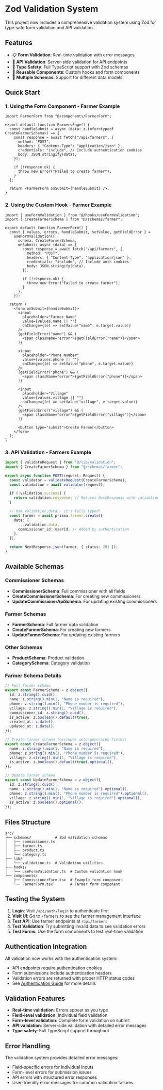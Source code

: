 # Zod Validation System

This project now includes a comprehensive validation system using Zod for type-safe form validation and API validation.

## Features

- 📋 **Form Validation**: Real-time validation with error messages
- 🔧 **API Validation**: Server-side validation for API endpoints
- 🎯 **Type Safety**: Full TypeScript support with Zod schemas
- 🎨 **Reusable Components**: Custom hooks and form components
- 📝 **Multiple Schemas**: Support for different data models

## Quick Start

### 1. Using the Form Component - Farmer Example

```tsx
import FarmerForm from "@/components/FarmerForm";

export default function FarmersPage() {
  const handleSubmit = async (data: z.infer<typeof CreateFarmerSchema>) => {
    const response = await fetch("/api/farmers", {
      method: "POST",
      headers: { "Content-Type": "application/json" },
      credentials: "include", // Include authentication cookies
      body: JSON.stringify(data),
    });

    if (!response.ok) {
      throw new Error("Failed to create farmer");
    }
  };

  return <FarmerForm onSubmit={handleSubmit} />;
}
```

### 2. Using the Custom Hook - Farmer Example

```tsx
import { useFormValidation } from "@/hooks/useFormValidation";
import { CreateFarmerSchema } from "@/schemas/farmer";

export default function FarmerForm() {
  const { values, errors, handleSubmit, setValue, getFieldError } =
    useFormValidation({
      schema: CreateFarmerSchema,
      onSubmit: async (data) => {
        const response = await fetch("/api/farmers", {
          method: "POST",
          headers: { "Content-Type": "application/json" },
          credentials: "include", // Include auth cookies
          body: JSON.stringify(data),
        });

        if (!response.ok) {
          throw new Error("Failed to create farmer");
        }
      },
    });

  return (
    <form onSubmit={handleSubmit}>
      <input
        placeholder="Farmer Name"
        value={values.name || ""}
        onChange={(e) => setValue("name", e.target.value)}
      />
      {getFieldError("name") && (
        <span className="error">{getFieldError("name")}</span>
      )}

      <input
        placeholder="Phone Number"
        value={values.phone || ""}
        onChange={(e) => setValue("phone", e.target.value)}
      />
      {getFieldError("phone") && (
        <span className="error">{getFieldError("phone")}</span>
      )}

      <input
        placeholder="Village"
        value={values.village || ""}
        onChange={(e) => setValue("village", e.target.value)}
      />
      {getFieldError("village") && (
        <span className="error">{getFieldError("village")}</span>
      )}

      <button type="submit">Create Farmer</button>
    </form>
  );
}
```

### 3. API Validation - Farmers Example

```typescript
import { validateRequest } from "@/lib/validation";
import { CreateFarmerSchema } from "@/schemas/farmer";

export async function POST(request: Request) {
  const validator = validateRequest(CreateFarmerSchema);
  const validation = await validator(request);

  if (!validation.success) {
    return validation.response; // Returns NextResponse with validation errors
  }

  // Use validation.data - it's fully typed!
  const farmer = await prisma.farmer.create({
    data: {
      ...validation.data,
      commissioner_id: userId, // Added by authentication
    },
  });

  return NextResponse.json(farmer, { status: 201 });
}
```

## Available Schemas

### Commissioner Schemas

- **CommissionerSchema**: Full commissioner with all fields
- **CreateCommissionerSchema**: For creating new commissioners
- **UpdateCommissionerApiSchema**: For updating existing commissioners

### Farmer Schemas

- **FarmerSchema**: Full farmer data validation
- **CreateFarmerSchema**: For creating new farmers
- **UpdateFarmerSchema**: For updating existing farmers

### Other Schemas

- **ProductSchema**: Product validation
- **CategorySchema**: Category validation

### Farmer Schema Details

```typescript
// Full farmer schema
export const FarmerSchema = z.object({
  id: z.string().cuid(),
  name: z.string().min(1, "Name is required"),
  phone: z.string().min(1, "Phone number is required"),
  village: z.string().min(1, "Village is required"),
  commissioner_id: z.string().cuid(),
  is_active: z.boolean().default(true),
  created_at: z.date(),
  updated_at: z.date(),
});

// Create farmer schema (excludes auto-generated fields)
export const CreateFarmerSchema = z.object({
  name: z.string().min(1, "Name is required"),
  phone: z.string().min(1, "Phone number is required"),
  village: z.string().min(1, "Village is required"),
  is_active: z.boolean().default(true).optional(),
});

// Update farmer schema
export const UpdateFarmerSchema = z.object({
  id: z.string().cuid(),
  name: z.string().min(1, "Name is required").optional(),
  phone: z.string().min(1, "Phone number is required").optional(),
  village: z.string().min(1, "Village is required").optional(),
  is_active: z.boolean().optional(),
});
```

## Files Structure

```
src/
├── schemas/           # Zod validation schemas
│   ├── commissioner.ts
│   ├── farmer.ts
│   ├── product.ts
│   └── category.ts
├── lib/
│   └── validation.ts  # Validation utilities
├── hooks/
│   └── useFormValidation.ts  # Custom validation hook
└── components/
    ├── CommissionerForm.tsx  # Example form component
    └── FarmerForm.tsx        # Farmer form component
```

## Testing the System

1. **Login**: Visit `/api/auth/login` to authenticate first
2. **Visit UI**: Go to `/farmers` to see the farmer management interface
3. **Test API**: Use farmer endpoints at `/api/farmers`
4. **Test Validation**: Try submitting invalid data to see validation errors
5. **Test Forms**: Use the form components to test real-time validation

## Authentication Integration

All validation now works with the authentication system:

- API endpoints require authentication cookies
- Form submissions include authentication headers
- Validation errors are returned with proper HTTP status codes
- See [Authentication Guide](./AUTHENTICATION_GUIDE.md) for more details

## Validation Features

- **Real-time validation**: Errors appear as you type
- **Field-level validation**: Individual field validation
- **Form-level validation**: Complete form validation on submit
- **API validation**: Server-side validation with detailed error messages
- **Type safety**: Full TypeScript support throughout

## Error Handling

The validation system provides detailed error messages:

- Field-specific errors for individual inputs
- Form-level errors for submission issues
- API errors with structured error responses
- User-friendly error messages for common validation failures
